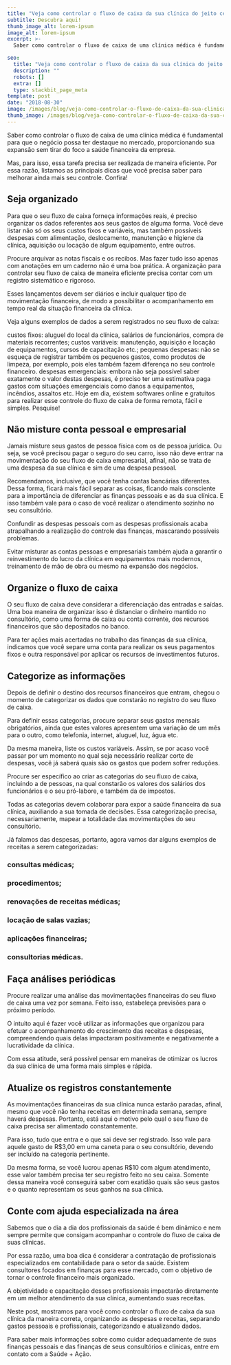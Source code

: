 ```yaml
---
title: "Veja como controlar o fluxo de caixa da sua clínica do jeito certo"
subtitle: Descubra aqui!
thumb_image_alt: lorem-ipsum
image_alt: lorem-ipsum
excerpt: >-
  Saber como controlar o fluxo de caixa de uma clínica médica é fundamental para que o negócio possa ter destaque no mercado, proporcionando sua expansão sem tirar do foco a saúde financeira da empresa.

seo:
  title: "Veja como controlar o fluxo de caixa da sua clínica do jeito certo"
  description: ""
  robots: []
  extra: []
  type: stackbit_page_meta
template: post
date: "2018-08-30"
image: /images/blog/veja-como-controlar-o-fluxo-de-caixa-da-sua-clinica-do-jeito-certo.jpg
thumb_image: /images/blog/veja-como-controlar-o-fluxo-de-caixa-da-sua-clinica-do-jeito-certo.jpg
---
```


Saber como controlar o fluxo de caixa de uma clínica médica é fundamental para que o negócio possa ter destaque no mercado, proporcionando sua expansão sem tirar do foco a saúde financeira da empresa.

Mas, para isso, essa tarefa precisa ser realizada de maneira eficiente. Por essa razão, listamos as principais dicas que você precisa saber para melhorar ainda mais seu controle. Confira!

## Seja organizado

Para que o seu fluxo de caixa forneça informações reais, é preciso organizar os dados referentes aos seus gastos de alguma forma. Você deve listar não só os seus custos fixos e variáveis, mas também possíveis despesas com alimentação, deslocamento, manutenção e higiene da clínica, aquisição ou locação de algum equipamento, entre outros.

Procure arquivar as notas fiscais e os recibos. Mas fazer tudo isso apenas com anotações em um caderno não é uma boa prática. A organização para controlar seu fluxo de caixa de maneira eficiente precisa contar com um registro sistemático e rigoroso.

Esses lançamentos devem ser diários e incluir qualquer tipo de movimentação financeira, de modo a possibilitar o acompanhamento em tempo real da situação financeira da clínica.

Veja alguns exemplos de dados a serem registrados no seu fluxo de caixa:

custos fixos: aluguel do local da clínica, salários de funcionários, compra de materiais recorrentes;
custos variáveis: manutenção, aquisição e locação de equipamentos, cursos de capacitação etc.;
pequenas despesas: não se esqueça de registrar também os pequenos gastos, como produtos de limpeza, por exemplo, pois eles também fazem diferença no seu controle financeiro.
despesas emergenciais: embora não seja possível saber exatamente o valor destas despesas, é preciso ter uma estimativa paga gastos com situações emergenciais como danos a equipamentos, incêndios, assaltos etc.
Hoje em dia, existem softwares online e gratuitos para realizar esse controle do fluxo de caixa de forma remota, fácil e simples. Pesquise!

## Não misture conta pessoal e empresarial

Jamais misture seus gastos de pessoa física com os de pessoa jurídica. Ou seja, se você precisou pagar o seguro do seu carro, isso não deve entrar na movimentação do seu fluxo de caixa empresarial, afinal, não se trata de uma despesa da sua clínica e sim de uma despesa pessoal.

Recomendamos, inclusive, que você tenha contas bancárias diferentes. Dessa forma, ficará mais fácil separar as coisas, ficando mais consciente para a importância de diferenciar as finanças pessoais e as da sua clínica. E isso também vale para o caso de você realizar o atendimento sozinho no seu consultório.

Confundir as despesas pessoais com as despesas profissionais acaba atrapalhando a realização do controle das finanças, mascarando possíveis problemas.

Evitar misturar as contas pessoas e empresariais também ajuda a garantir o reinvestimento do lucro da clínica em equipamentos mais modernos, treinamento de mão de obra ou mesmo na expansão dos negócios.

## Organize o fluxo de caixa

O seu fluxo de caixa deve considerar a diferenciação das entradas e saídas. Uma boa maneira de organizar isso é distanciar o dinheiro mantido no consultório, como uma forma de caixa ou conta corrente, dos recursos financeiros que são depositados no banco.

Para ter ações mais acertadas no trabalho das finanças da sua clínica, indicamos que você separe uma conta para realizar os seus pagamentos fixos e outra responsável por aplicar os recursos de investimentos futuros.

## Categorize as informações

Depois de definir o destino dos recursos financeiros que entram, chegou o momento de categorizar os dados que constarão no registro do seu fluxo de caixa.

Para definir essas categorias, procure separar seus gastos mensais obrigatórios, ainda que estes valores apresentem uma variação de um mês para o outro, como telefonia, internet, aluguel, luz, água etc.

Da mesma maneira, liste os custos variáveis. Assim, se por acaso você passar por um momento no qual seja necessário realizar corte de despesas, você já saberá quais são os gastos que podem sofrer reduções.

Procure ser específico ao criar as categorias do seu fluxo de caixa, incluindo a de pessoas, na qual constarão os valores dos salários dos funcionários e o seu pró-labore, e também da de impostos.

Todas as categorias devem colaborar para expor a saúde financeira da sua clínica, auxiliando a sua tomada de decisões. Essa categorização precisa, necessariamente, mapear a totalidade das movimentações do seu consultório.

Já falamos das despesas, portanto, agora vamos dar alguns exemplos de receitas a serem categorizadas:

### consultas médicas;

### procedimentos;

### renovações de receitas médicas;

### locação de salas vazias;

### aplicações financeiras;

### consultorias médicas.

## Faça análises periódicas

Procure realizar uma análise das movimentações financeiras do seu fluxo de caixa uma vez por semana. Feito isso, estabeleça previsões para o próximo período.

O intuito aqui é fazer você utilizar as informações que organizou para efetuar o acompanhamento do crescimento das receitas e despesas, compreendendo quais delas impactaram positivamente e negativamente a lucratividade da clínica.

Com essa atitude, será possível pensar em maneiras de otimizar os lucros da sua clínica de uma forma mais simples e rápida.

## Atualize os registros constantemente

As movimentações financeiras da sua clínica nunca estarão paradas, afinal, mesmo que você não tenha receitas em determinada semana, sempre haverá despesas. Portanto, está aqui o motivo pelo qual o seu fluxo de caixa precisa ser alimentado constantemente.

Para isso, tudo que entra e o que sai deve ser registrado. Isso vale para aquele gasto de R$3,00 em uma caneta para o seu consultório, devendo ser incluído na categoria pertinente.

Da mesma forma, se você lucrou apenas R$10 com algum atendimento, esse valor também precisa ter seu registro feito no seu caixa. Somente dessa maneira você conseguirá saber com exatidão quais são seus gastos e o quanto representam os seus ganhos na sua clínica.

## Conte com ajuda especializada na área

Sabemos que o dia a dia dos profissionais da saúde é bem dinâmico e nem sempre permite que consigam acompanhar o controle do fluxo de caixa de suas clínicas.

Por essa razão, uma boa dica é considerar a contratação de profissionais especializados em contabilidade para o setor da saúde. Existem consultores focados em finanças para esse mercado, com o objetivo de tornar o controle financeiro mais organizado.

A objetividade e capacitação desses profissionais impactarão diretamente em um melhor atendimento da sua clínica, aumentando suas receitas.

Neste post, mostramos para você como controlar o fluxo de caixa da sua clínica da maneira correta, organizando as despesas e receitas, separando gastos pessoais e profissionais, categorizando e atualizando dados.

Para saber mais informações sobre como cuidar adequadamente de suas finanças pessoais e das finanças de seus consultórios e clínicas, entre em contato com a Saúde + Ação.
